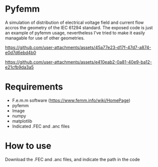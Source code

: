 # Pyfemm

A simulation of distribution of electrical voltage field and current flow accros the geometry of the IEC 61294 standard. The exposed code is just an example of pyfemm usage, nevertheless I've tried to make it easily managable for use of other geometries.


https://github.com/user-attachments/assets/45a77e23-d17f-47d7-a874-e0d7d6ebd4b0


https://github.com/user-attachments/assets/e410eab2-0a81-40e9-ba12-e21cfb9da3a5

# Requirements

- F.e.m.m software (https://www.femm.info/wiki/HomePage)
- pyfemm
- Image
- numpy
- matplotlib
- Indicated .FEC and .anc files

# How to use

Download the .FEC and .anc files, and indicate the path in the code
